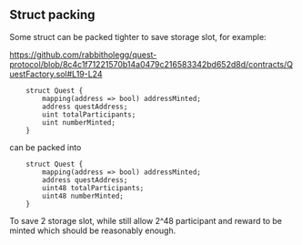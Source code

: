 ## Struct packing

Some struct can be packed tighter to save storage slot, for example:

https://github.com/rabbitholegg/quest-protocol/blob/8c4c1f71221570b14a0479c216583342bd652d8d/contracts/QuestFactory.sol#L19-L24
```
    struct Quest {
        mapping(address => bool) addressMinted;
        address questAddress;
        uint totalParticipants;
        uint numberMinted;
    }
```

can be packed into

```
    struct Quest {
        mapping(address => bool) addressMinted;
        address questAddress;
        uint48 totalParticipants;
        uint48 numberMinted;
    }
```

To save 2 storage slot, while still allow 2^48 participant and reward to be minted which should be reasonably enough.